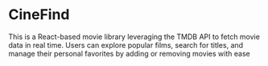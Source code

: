 # CineFind
This is a React-based movie library leveraging the TMDB API to fetch movie data in real time. Users can explore popular films, search for titles, and manage their personal favorites by adding or removing movies with ease
